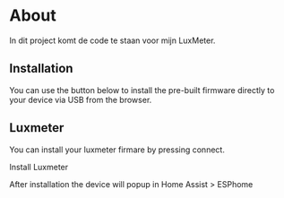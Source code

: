# About

In dit project komt de code te staan voor mijn LuxMeter.

## Installation

You can use the button below to install the pre-built firmware directly to your device via USB from the browser.

## Luxmeter

You can install your luxmeter firmare by pressing connect.

<esp-web-install-button manifest="./luxmeter-esp8266/myesphome-luxmeter-manifest.json"> Install Luxmeter</esp-web-install-button>

After installation the device will popup in Home Assist > ESPhome

<script type="module" src="https://unpkg.com/esp-web-tools@9/dist/web/install-button.js?module"></script>
